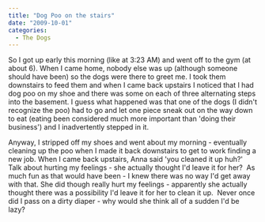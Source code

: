 ```yaml
---
title: "Dog Poo on the stairs"
date: "2009-10-01"
categories: 
  - The Dogs
---
```


So I got up early this morning (like at 3:23 AM) and went off to the gym (at about 6). When I came home, nobody else was up (although someone should have been) so the dogs were there to greet me. I took them downstairs to feed them and when I came back upstairs I noticed that I had dog poo on my shoe and there was some on each of three alternating steps into the basement. I guess what happened was that one of the dogs (I didn't recognize the poo) had to go and let one piece sneak out on the way down to eat (eating been considered much more important than 'doing their business') and I inadvertently stepped in it.

Anyway, I stripped off my shoes and went about my morning - eventually cleaning up the poo when I made it back downstairs to get to work finding a new job. When I came back upstairs, Anna said 'you cleaned it up huh?'  Talk about hurting my feelings - she actually thought I'd leave it for her?  As much fun as that would have been - I knew there was no way I'd get away with that. She did though really hurt my feelings - apparently she actually thought there was a possibility I'd leave it for her to clean it up.  Never once did I pass on a dirty diaper - why would she think all of a sudden I'd be lazy?
